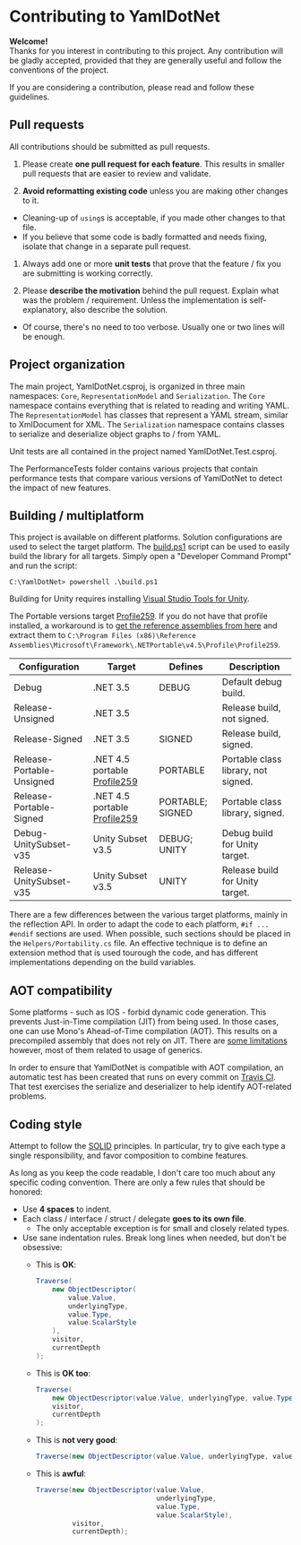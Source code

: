 # Contributing to YamlDotNet

**Welcome!**  
Thanks for you interest in contributing to this project. Any contribution will
be gladly accepted, provided that they are generally useful and follow the
conventions of the project.

If you are considering a contribution, please read and follow these guidelines.

## Pull requests

All contributions should be submitted as pull requests.

1. Please create **one pull request for each feature**. This results in smaller pull requests that are easier to review and validate.

1. **Avoid reformatting existing code** unless you are making other changes to it.
  * Cleaning-up of `using`s is acceptable, if you made other changes to that file.
  * If you believe that some code is badly formatted and needs fixing, isolate that change in a separate pull request.

1. Always add one or more **unit tests** that prove that the feature / fix you are submitting is working correctly.

1. Please **describe the motivation** behind the pull request. Explain what was the problem / requirement. Unless the implementation is self-explanatory, also describe the solution.
  * Of course, there's no need to too verbose. Usually one or two lines will be enough.

## Project organization

The main project, YamlDotNet.csproj, is organized in three main namespaces: `Core`, `RepresentationModel` and `Serialization`. The `Core` namespace contains everything that is related to reading and writing YAML. The `RepresentationModel` has classes that represent a YAML stream, similar to XmlDocument for XML. The `Serialization` namespace contains classes to serialize and deserialize object graphs to / from YAML.

Unit tests are all contained in the project named YamlDotNet.Test.csproj.

The PerformanceTests folder contains various projects that contain performance tests that compare various versions of YamlDotNet to detect the impact of new features.

## Building / multiplatform

This project is available on different platforms. Solution configurations are used to select the target platform. The [build.ps1](https://github.com/aaubry/YamlDotNet/blob/master/build.ps1) script can be used to easily build the library for all targets. Simply open a "Developer Command Prompt" and run the script:

```
C:\YamlDotNet> powershell .\build.ps1
```

Building for Unity requires installing
[Visual Studio Tools for Unity](https://visualstudiogallery.msdn.microsoft.com/20b80b8c-659b-45ef-96c1-437828fe7cf2/file/92287/8/Visual%20Studio%202013%20Tools%20for%20Unity.msi).

The Portable versions target [Profile259](http://embed.plnkr.co/03ck2dCtnJogBKHJ9EjY/preview). If you do not have that profile installed, a workaround is to [get the reference assemblies from here](https://ci.appveyor.com/api/buildjobs/hrqgt7tibmar826q/artifacts/Profile259.zip) and extract them to `C:\Program Files (x86)\Reference Assemblies\Microsoft\Framework\.NETPortable\v4.5\Profile\Profile259`.

|       Configuration       |      Target       |   Defines    |           Description           |
|---------------------------|-------------------|--------------|---------------------------------|
| Debug                     | .NET 3.5          | DEBUG        | Default debug build.            |
| Release-Unsigned          | .NET 3.5          |              | Release build, not signed.      |
| Release-Signed            | .NET 3.5          | SIGNED       | Release build, signed.          |
| Release-Portable-Unsigned | .NET 4.5 portable [Profile259](http://embed.plnkr.co/03ck2dCtnJogBKHJ9EjY/preview) | PORTABLE         | Portable class library, not signed. |
| Release-Portable-Signed   | .NET 4.5 portable [Profile259](http://embed.plnkr.co/03ck2dCtnJogBKHJ9EjY/preview) | PORTABLE; SIGNED | Portable class library, signed.     |
| Debug-UnitySubset-v35     | Unity Subset v3.5 | DEBUG; UNITY | Debug build for Unity target.   |
| Release-UnitySubset-v35   | Unity Subset v3.5 | UNITY        | Release build for Unity target. |

There are a few differences between the various target platforms,
mainly in the reflection API. In order to adapt the code to each platform,
`#if ... #endif` sections are used. When possible, such sections should be placed
in the `Helpers/Portability.cs` file. An effective technique is to define an extension
method that is used tourough the code, and has different implementations depending
on the build variables.

## AOT compatibility

Some platforms - such as IOS - forbid dynamic code generation. This prevents Just-in-Time compilation (JIT) from being used. In those cases, one can use Mono's Ahead-of-Time compilation (AOT). This results on a precompiled assembly that does not rely on JIT. There are [some limitations](http://www.mono-project.com/docs/advanced/aot/#limitation-generic-interface-instantiation) however, most of them related to usage of generics.

In order to ensure that YamlDotNet is compatible with AOT compilation, an automatic test has been created that runs on every commit on [Travis CI](https://travis-ci.org/aaubry/YamlDotNet). That test exercises the serialize and deserializer to help identify AOT-related problems.

## Coding style

Attempt to follow the [SOLID](https://en.wikipedia.org/wiki/SOLID_%28object-oriented_design%29) principles. In particular, try to give each type a single responsibility, and favor composition to combine features.

As long as you keep the code readable, I don't care too much about any specific coding convention. There are only a few rules that should be honored:

* Use **4 spaces** to indent.
* Each class / interface / struct / delegate **goes to its own file**.
  * The only acceptable exception is for small and closely related types.
* Use sane indentation rules. Break long lines when needed, but don't be obsessive:
  * This is **OK**:

    ```C#
    Traverse(
        new ObjectDescriptor(
            value.Value,
            underlyingType,
            value.Type,
            value.ScalarStyle
        ),
        visitor,
        currentDepth
    );
    ```
  * This is **OK too**:

    ```C#
    Traverse(
        new ObjectDescriptor(value.Value, underlyingType, value.Type, value.ScalarStyle),
        visitor,
        currentDepth
    );
    ```
  * This is **not very good**:

    ```C#
    Traverse(new ObjectDescriptor(value.Value, underlyingType, value.Type, value.ScalarStyle), visitor, currentDepth);
    ```
  * This is **awful**:

    ```C#
    Traverse(new ObjectDescriptor(value.Value,
                                  underlyingType,
                                  value.Type,
                                  value.ScalarStyle),
             visitor,
             currentDepth);
    ```
